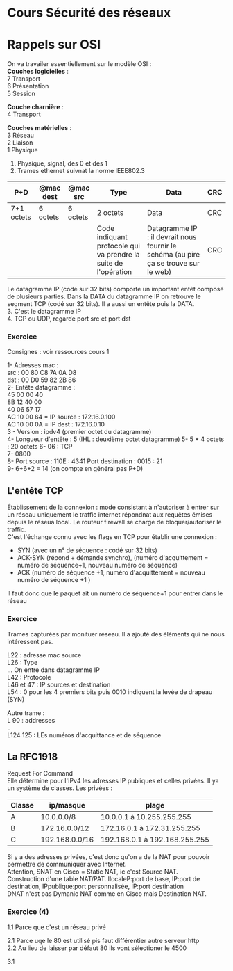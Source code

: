 Cours Sécurité des réseaux
========================

# Rappels sur OSI

On va travailer essentiellement sur le modèle OSI :   
**Couches logicielles** :  
7 Transport  
6 Présentation  
5 Session  

**Couche charnière** :  
4 Transport

**Couches matérielles** :  
3 Réseau  
2 Liaison  
1 Physique  

1. Physique, signal, des 0 et des 1
2. Trames ethernet suivnat la norme IEEE802.3  

| P+D | @mac dest | @mac src | Type | Data | CRC |
|---|---|---|---|---|---|
| 7+1 octets | 6 octets | 6 octets | 2 octets | Data | CRC |
|  |  |  | Code indiquant protocole qui va prendre la suite de l'opération | Datagramme IP : il devrait nous fournir le schéma (au pire ça se trouve sur le web) | CRC |

Le datagramme IP (codé sur 32 bits) comporte un important entêt composé de plusieurs parties.  Dans la DATA du datagramme IP on retrouve le segment TCP (codé sur 32 bits). Il a aussi un entête puis la DATA.  
3. C'est le datagramme IP  
4. TCP ou UDP, regarde port src et port dst

### Exercice
Consignes : voir ressources cours 1

1- Adresses mac :   
src : 00 80 C8 7A 0A D8  
dst : 00 D0 59 82 2B 86  
2- Entête datagramme :  
45 00 00 40  
8B 12 40 00  
40 06 57 17  
AC 10 00 64  = IP source : 172.16.0.100  
AC 10 00 0A  = IP dest : 172.16.0.10  
3 - Version : ipdv4 (premier octet du datagramme)  
4- Longueur d'entête : 5 (IHL : deuxième octet datagramme)
5- 5 * 4 octets : 20 octets 
6- 06 : TCP  
7- 0800  
8- Port source : 110E : 4341
Port destination : 0015 : 21  
9- 6+6+2 = 14 (on compte en général pas P+D)

## L'entête TCP

Établissement de la connexion : mode consistant à n'autoriser à entrer sur un réseau uniquement le traffic internet répondnat aux requêtes émises depuis le réseua local. Le routeur firewall se charge de bloquer/autoriser le traffic.  
C'est l'échange connu avec les flags en TCP pour établir une connexion :  
- SYN (avec un n° de séquence : codé sur 32 bits)  
- ACK-SYN (répond + démande synchro), (numéro d'acquittement = numéro de séquence+1, nouveau numéro de séquence)  
- ACK (numéro de séquence +1, numéro d'acquittement = nouveau numéro de séquence +1 )

Il faut donc que le paquet ait un numéro de séquence+1 pour entrer dans le réseau


### Exercice

Trames capturées par monituer réseau. Il a ajouté des éléments qui ne nous intéressent pas.

L22 : adresse mac source  
L26 : Type   
... On entre dans datagramme IP    
L42 : Protocole  
L46 et 47 : IP sources et destination   
L54 : 0 pour les 4 premiers bits puis 0010 indiquent la levée de drapeau (SYN)  


Autre trame :  
L 90 : addresses  
..  
L124 125 : LEs numéros d'acquittance et de séquence  

## La RFC1918

Request For Command  
Elle détermine pour l'IPv4 les adresses IP publiques et celles privées. Il ya un système de classes. Les privées :

| Classe | ip/masque | plage |
| --- |--- |--- |
| A | 10.0.0.0/8 | 10.0.0.1 à 10.255.255.255 |
| B | 172.16.0.0/12 | 172.16.0.1 à 172.31.255.255 |
| C | 192.168.0.0/16 | 192.168.0.1 à 192.168.255.255 |

Si y a des adresses privées, c'est donc qu'on a de la NAT pour pouvoir permettre de communiquer avec Internet.  
Attention, SNAT en Cisco = Static NAT, ic c'est Source NAT.  
Construction d'une table NAT/PAT. IlocaleP:port de base, IP:port de destination, IPpublique:port personnalisée, IP:port destination  
DNAT n'est pas Dymanic NAT comme en Cisco mais Destination NAT.

### Exercice (4)

1.1 Parce que c'est un réseau privé

2.1 Parce uqe le 80 est utilisé pis faut différentier autre serveur http  
2.2 Au lieu de laisser par défaut 80 ils vont sélectioner le 4500

3.1 
